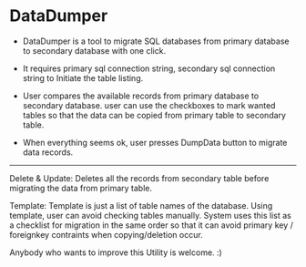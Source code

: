 # DataDumper

* DataDumper is a tool to migrate SQL databases from primary database to secondary database with one click.

* It requires primary sql connection string, secondary sql connection string to Initiate the table listing.
  
* User compares the available records from primary database to secondary database. user can use the checkboxes to mark wanted tables so    that the data can be copied from primary table to secondary table.

* When everything seems ok, user presses DumpData button to migrate data records.

------------------------------------------------------------------------------------------------------------------------------------

Delete & Update: Deletes all the records from secondary table before migrating the data from primary table.

Template: Template is just a list of table names of the database. Using template, user can avoid checking tables manually. System uses this list as a checklist for migration in the same order so that it can avoid primary key / foreignkey contraints when copying/deletion occur.

Anybody who wants to improve this Utility is welcome. :)
